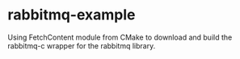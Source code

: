 # rabbitmq-example
Using FetchContent module from CMake to download and build the rabbitmq-c wrapper for the rabbitmq library.
